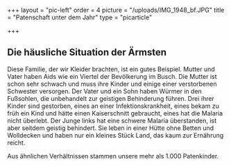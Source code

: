 +++
layout = "pic-left"
order = 4
picture = "/uploads/IMG_1948_bf.JPG"
title = "Patenschaft unter dem Jahr"
type = "picarticle"

+++
## Die häusliche Situation der Ärmsten

Diese Familie, der wir Kleider brachten, ist ein gutes Beispiel. Mutter und Vater haben Aids wie ein Viertel der Bevölkerung im Busch. Die Mutter ist schon sehr schwach und muss ihre Kinder und einige einer verstorbenen Schwester versorgen. Der Vater und ein Sohn haben Würmer in den Fußsohlen, die unbehandelt zur geistigen Behinderung führen. Drei ihrer Kinder sind gestorben, eines an einer Infektionskrankheit, eines bekam zu früh ein Kind und hätte einen Kaiserschnitt gebraucht, eines hat die Malaria nicht überlebt. Der Junge links hat eine schwere Malaria überstanden, ist aber seitdem geistig behindert. Sie leben in einer Hütte ohne Betten und Wolldecken und haben nur ein kleines Stück Land, das kaum zur Ernährung reicht.

Aus ähnlichen Verhältnissen stammen unsere mehr als 1.000 Patenkinder.